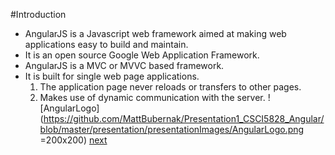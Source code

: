 #Introduction
* AngularJS is a Javascript web framework aimed at making web applications easy to build and maintain.
* It is an open source Google Web Application Framework.
* AngularJS is a MVC or MVVC based framework.
* It is built for single web page applications.
  1. The application page never reloads or transfers to other pages. 
  2. Makes use of dynamic communication with the server.
![AngularLogo](https://github.com/MattBubernak/Presentation1_CSCI5828_Angular/blob/master/presentation/presentationImages/AngularLogo.png =200x200)
[next](Slide2_WhyAngular.md)

